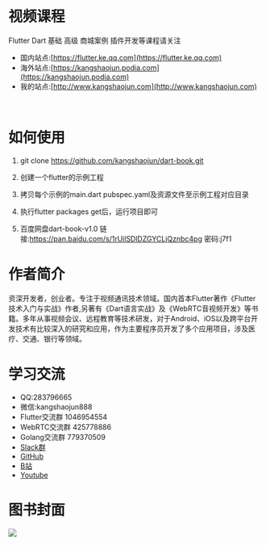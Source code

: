 # 视频课程

Flutter Dart 基础 高级 商城案例 插件开发等课程请关注<br>
- 国内站点:[https://flutter.ke.qq.com](https://flutter.ke.qq.com)
- 海外站点:[https://kangshaojun.podia.com](https://kangshaojun.podia.com)
- 我的站点:[http://www.kangshaojun.com](http://www.kangshaojun.com)

<br>

# 如何使用

1. git clone https://github.com/kangshaojun/dart-book.git

2. 创建一个flutter的示例工程

3. 拷贝每个示例的main.dart pubspec.yaml及资源文件至示例工程对应目录

4. 执行flutter packages get后，运行项目即可

5. 百度网盘dart-book-v1.0 链接:https://pan.baidu.com/s/1rUilSDlDZGYCLjQznbc4pg  密码:j7f1


# 作者简介
资深开发者，创业者。专注于视频通讯技术领域。国内首本Flutter著作《Flutter技术入门与实战》作者,另著有《Dart语言实战》及《WebRTC音视频开发》等书籍。多年从事视频会议、远程教育等技术研发，对于Android、iOS以及跨平台开发技术有比较深入的研究和应用，作为主要程序员开发了多个应用项目，涉及医疗、交通、银行等领域。


# 学习交流
- QQ:283796665 
- 微信:kangshaojun888
- Flutter交流群 1046954554
- WebRTC交流群 425778886
- Golang交流群 779370509
- [Slack群](https://join.slack.com/t/kangshaojun/shared_invite/zt-riffsdox-jDe6AWhisMMeSC5Hx2bNMQ)
- [GitHub](https://github.com/kangshaojun)
- [B站](https://space.bilibili.com/394612055)
- [Youtube](https://www.youtube.com/channel/UCRFjV30272wRoWMTM4eLBuA)


# 图书封面
<img src="https://raw.githubusercontent.com/kangshaojun/dart-book/master/screenshots/book_cover.png"/>



